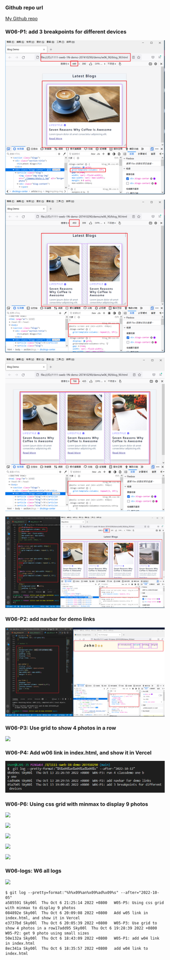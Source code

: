 ### Github repo url

[My Github repo](https://github.com/Sky00l/1111-sweb-1N-demo-207410290)

### W06-P1: add 3 breakpoints for different devices

![](w06-p1-1.png)

![](w06-p1-2.png)

![](w06-p1-3.png)

![](w06-p1-4.png)

### W06-P2: add navbar for demo links

![](w06-p2.png)

### W06-P3: Use grid to show 4 photos in a row

![](w06-p3.png)

### W06-P4: Add w06 link in index.html, and show it in Vercel

![](w06-p4.png)

### W06-P6: Using css grid with minmax to display 9 photos

![](w06-p6-1.png)

![](w06-p6-2.png)

![](w06-p6-3.png)

![](w06-p6-4.png)

![](w06-p6-6.png)

### W06-logs: W6 all logs

![](w06-p6.png)

```
$ git log --pretty=format:"%h%x09%an%x09%ad%x09%s" --after="2022-10-05"
a585591 Sky00l  Thu Oct 6 21:25:14 2022 +0800   W05-P5: Using css grid with minmax to display 9 photos
084892e Sky00l  Thu Oct 6 20:09:08 2022 +0800   Add w05 link in index.html, and show it in Vercel
e3737bd Sky00l  Thu Oct 6 20:05:39 2022 +0800   W05-P3: Use grid to show 4 photos in a row17add95 Sky00l  Thu Oct 6 19:28:39 2022 +0800   W05-P2: get 9 photo using small sizes
50e132a Sky00l  Thu Oct 6 18:43:09 2022 +0800   W05-P1: add w04 link in index.html
8ec341a Sky00l  Thu Oct 6 18:35:57 2022 +0800   add w04 link to index.html

```
